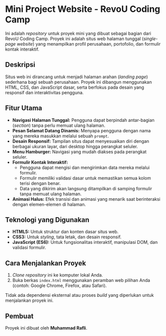 # Mini Project Website - RevoU Coding Camp

Ini adalah _repository_ untuk proyek mini yang dibuat sebagai bagian dari RevoU Coding Camp. Proyek ini adalah situs web halaman tunggal (_single-page website_) yang menampilkan profil perusahaan, portofolio, dan formulir kontak interaktif.

## Deskripsi

Situs web ini dirancang untuk menjadi halaman arahan (_landing page_) sederhana bagi sebuah perusahaan. Proyek ini dibangun menggunakan HTML, CSS, dan JavaScript dasar, serta berfokus pada desain yang responsif dan interaktivitas pengguna.

## Fitur Utama

* **Navigasi Halaman Tunggal:** Pengguna dapat berpindah antar-bagian (_section_) tanpa perlu memuat ulang halaman.
* **Pesan Selamat Datang Dinamis:** Menyapa pengguna dengan nama yang mereka masukkan melalui sebuah `prompt`.
* **Desain Responsif:** Tampilan situs dapat menyesuaikan diri dengan berbagai ukuran layar, dari desktop hingga perangkat seluler.
* **Menu Hamburger:** Navigasi yang mudah diakses pada perangkat seluler.
* **Formulir Kontak Interaktif:**
    * Pengguna dapat mengisi dan mengirimkan data mereka melalui formulir.
    * Formulir memiliki validasi dasar untuk memastikan semua kolom terisi dengan benar.
    * Data yang dikirim akan langsung ditampilkan di samping formulir tanpa memuat ulang halaman.
* **Animasi Halus:** Efek transisi dan animasi yang menarik saat berinteraksi dengan elemen-elemen di halaman.

## Teknologi yang Digunakan

* **HTML5:** Untuk struktur dan konten dasar situs web.
* **CSS3:** Untuk _styling_, tata letak, dan desain responsif.
* **JavaScript (ES6):** Untuk fungsionalitas interaktif, manipulasi DOM, dan validasi formulir.

## Cara Menjalankan Proyek

1.  _Clone repository_ ini ke komputer lokal Anda.
2.  Buka berkas `index.html` menggunakan peramban web pilihan Anda (contoh: Google Chrome, Firefox, atau Safari).

Tidak ada dependensi eksternal atau proses _build_ yang diperlukan untuk menjalankan proyek ini.

## Pembuat

Proyek ini dibuat oleh **Muhammad Rafli**.
